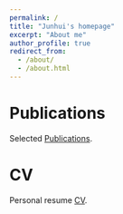 ```yaml
---
permalink: /
title: "Junhui's homepage"
excerpt: "About me"
author_profile: true
redirect_from: 
  - /about/
  - /about.html
---
```


Publications
======
Selected [Publications](https://jhpanda.github.io/publications).

CV
======
Personal resume [CV](https://jhpanda.github.io/CV).
